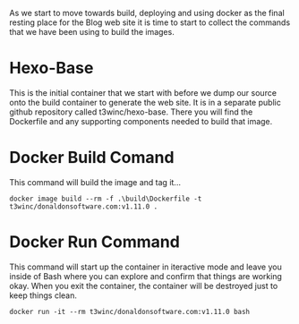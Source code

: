As we start to move towards build, deploying and using docker as the final resting place for the Blog web site it is time to start to collect the commands that we have been using to build the images.
# Hexo-Base
This is the initial container that we start with before we dump our source onto the build container to generate the web site.  It is in a separate public github repository called t3winc/hexo-base.  There you will find the Dockerfile and any supporting components needed to build that image.
# Docker Build Comand
This command will build the image and tag it...
```
docker image build --rm -f .\build\Dockerfile -t t3winc/donaldonsoftware.com:v1.11.0 .
```
# Docker Run Command
This command will start up the container in iteractive mode and leave you inside of Bash where you can explore and confirm that things are working okay.
When you exit the container, the container will be destroyed just to keep things clean.
```
docker run -it --rm t3winc/donaldonsoftware.com:v1.11.0 bash
```
